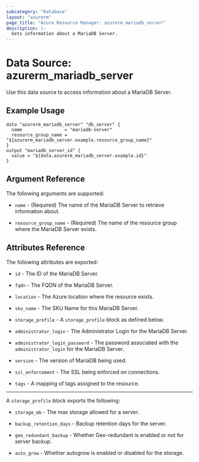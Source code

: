 ```yaml
---
subcategory: "Database"
layout: "azurerm"
page_title: "Azure Resource Manager: azurerm_mariadb_server"
description: |-
  Gets information about a MariaDB Server.
---
```


# Data Source: azurerm_mariadb_server

Use this data source to access information about a MariaDB Server.

## Example Usage

```hcl
data "azurerm_mariadb_server" "db_server" {
  name                = "mariadb-server"
  resource_group_name = "${azurerm_mariadb_server.example.resource_group_name}"
}
output "mariadb_server_id" {
  value = "${data.azurerm_mariadb_server.example.id}"
}
```

## Argument Reference

The following arguments are supported:

* `name` - (Required) The name of the MariaDB Server to retrieve information about.

* `resource_group_name` - (Required) The name of the resource group where the MariaDB Server exists.

## Attributes Reference

The following attributes are exported:

* `id` - The ID of the MariaDB Server.

* `fqdn` - The FQDN of the MariaDB Server.

* `location` - The Azure location where the resource exists.

* `sku_name` - The SKU Name for this MariaDB Server. 

* `storage_profile` - A `storage_profile` block as defined below.

* `administrator_login` - The Administrator Login for the MariaDB Server.

* `administrator_login_password` - The password associated with the `administrator_login` for the MariaDB Server.

* `version` - The version of MariaDB being used.

* `ssl_enforcement` - The SSL being enforced on connections.

* `tags` - A mapping of tags assigned to the resource.
---

A `storage_profile` block exports the following:

* `storage_mb` - The max storage allowed for a server.

* `backup_retention_days` - Backup retention days for the server.

* `geo_redundant_backup` - Whether Geo-redundant is enabled or not for server backup.

* `auto_grow` - Whether autogrow is enabled or disabled for the storage.
